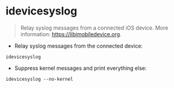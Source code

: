 # idevicesyslog

> Relay syslog messages from a connected iOS device.
> More information: <https://libimobiledevice.org>.

- Relay syslog messages from the connected device:

`idevicesyslog`

- Suppress kernel messages and print everything else:

`idevicesyslog --no-kernel`
